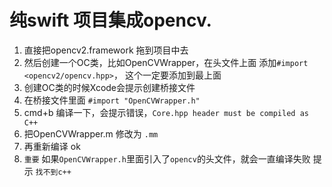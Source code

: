 # 纯swift 项目集成opencv. 

1. 直接把opencv2.framework 拖到项目中去
2. 然后创建一个OC类，比如OpenCVWrapper，在头文件上面 添加`#import <opencv2/opencv.hpp>`， 这个一定要添加到最上面
3. 创建OC类的时候Xcode会提示创建桥接文件
4. 在桥接文件里面 `#import "OpenCVWrapper.h"`
5. cmd+b 编译一下，会提示错误，`Core.hpp header must be compiled as C++`
6. 把OpenCVWrapper.m 修改为 `.mm`
7. 再重新编译 ok
8. `重要` 如果`OpenCVWrapper.h`里面引入了`opencv`的头文件，就会一直编译失败 提示 `找不到c++`